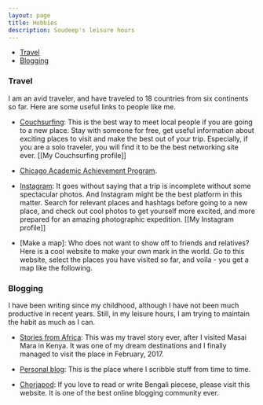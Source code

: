 ```yaml
---
layout: page
title: Hobbies
description: Soudeep's leisure hours
---
```


<div class="navbar">
    <div class="navbar-inner">
        <ul class="nav">
            <li><a href="#travel">Travel</a></li>
            <li><a href="#blog">Blogging</a></li>
        </ul>
    </div>
</div>

### <a name="travel"></a>Travel

I am an avid traveler, and have traveled to 18 countries from six continents so far. Here are some useful links to people like me.

* [Couchsurfing](https://coucusurfing.com/): This is the best way to meet local people if you are going to a new place. Stay with someone for free, get useful information about exciting places to visit and make the best out of your trip. Especially, if you are a solo traveler, you will find it to be the best networking site ever. [[My Couchsurfing profile]]

* [Chicago Academic Achievement Program](https://caap.uchicago.edu/).

* [Instagram](http://instagram.com): It goes without saying that a trip is incomplete without some spectacular photos. And Instagram might be the best platform in this matter. Search for relevant places and hashtags before going to a new place, and check out cool photos to get yourself more excited, and more prepared for an amazing photographic expedition. [[My Instagram profile]]

* [Make a map]: Who does not want to show off to friends and relatives? Here is a cool website to make your own mark in the world. Go to this website, select the places you have visited so far, and voila - you get a map like the following. 

### <a name="blog"></a>Blogging

I have been writing since my childhood, although I have not been much productive in recent years. Still, in my leisure hours, I am trying to maintain the habit as much as I can.

* [Stories from Africa](http://galton.uchicago.edu/faculty/barber.shtml): This was my travel story ever, after I visited Masai Mara in Kenya. It was one of my dream destinations and I finally managed to visit the place in February, 2017. 

* [Personal blog](http://soudeepd.blogspot.com): This is the place where I scribble stuff from time to time.

* [Chorjapod](http://chorjapod.com/author/pagladashu/): If you love to read or write Bengali piecese, please visit this website. It is one of the best online blogging community ever.
